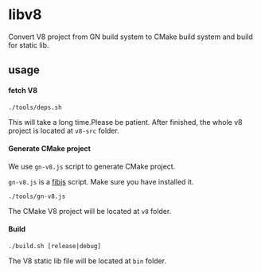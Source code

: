 # libv8

Convert V8 project from GN build system to CMake build system and build for static lib.

## usage

#### fetch V8

```shell
./tools/deps.sh
```

This will take a long time.Please be patient. After finished, the whole v8 project is located at `v8-src` folder.

#### Generate CMake project

We use `gn-v8.js` script to generate CMake project. 

`gn-v8.js` is a [fibjs](https://github.com/fibjs/fibjs) script. Make sure you have installed it.

```shell
./tools/gn-v8.js
```

The CMake V8 project will be located at `v8` folder.

#### Build

```shell
./build.sh [release|debug]
```

The V8 static lib file will be located at `bin` folder.

